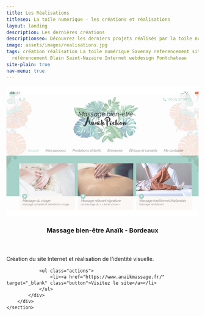 ```yaml
---
title: Les Réalisations
titleseo: La toile numerique - les créations et réalisations
layout: landing
description: Les dernières créations
descriptionseo: Découvrez les derniers projets réalisés par la toile numérique.
image: assets/images/realisations.jpg
tags: création réalisation La toile numérique Savenay referencement site web internet
  référencement Blain Saint-Nazaire Internet webdesign Pontchateau
site-plain: true
nav-menu: true
---
```


<!-- Main -->
<div id="main">

<!-- One -->
<section id="one" class="spotlights">
	<section>
		<a href="https://www.anaikmassage.fr/" target="_blank" class="image">
			<img src="assets/images/anaikmassage.jpg" alt="anaik massage bordeaux labrede la brède la brede" data-position="center center" />
		</a>
		<div class="content">
			<div class="inner">
				<header class="major">
					<h3>Massage bien-être Anaïk - Bordeaux</h3>
				</header>
				<p><i class="fa fa-magic fa-2x"></i> Création du site Internet et réalisation de l'identité visuelle.</p>
				
				<ul class="actions">
					<li><a href="https://www.anaikmassage.fr/" target="_blank" class="button">Visitez le site</a></li>
				</ul>
			</div>
		</div>
	</section>
</section>

</div>
